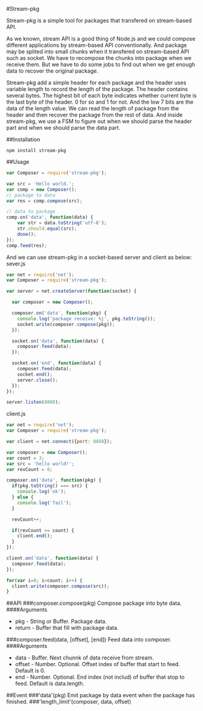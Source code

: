#Stream-pkg

Stream-pkg is a simple tool for packages that transfered on stream-based API. 

As we known, stream API is a good thing of Node.js and we could compose different applications by stream-based API conventionally. And package may be splited into small chunks when it transfered on stream-based API such as socket. We have to recompose the chunks into package when we receive them. But we have to do some jobs to find out when we get enough data to recover the original package. 

Stream-pkg add a simple header for each package and the header uses variable length to record the length of the package. The header contains several bytes. The highest bit of each byte indicates whether current byte is the last byte of the header. 0 for so and 1 for not. And the low 7 bits are the data of the length value. We can read the length of package from the header and then recover the package from the rest of data. And inside stream-pkg, we use a FSM to figure out when we should parse the header part and when we should parse the data part.

##Installation
```
npm install stream-pkg
```

##Usage
``` javascript
var Composer = require('stream-pkg');

var src = 'Hello world.';
var comp = new Composer();
// package to data
var res = comp.compose(src);

// data to package
comp.on('data', function(data) {
	var str = data.toString('utf-8');
	str.should.equal(src);
	done();
});
comp.feed(res);
``` 

And we can use stream-pkg in a socket-based server and client as below:
sever.js
``` javascript
var net = require('net');
var Composer = require('stream-pkg');

var server = net.createServer(function(socket) {

  var composer = new Composer();

  composer.on('data', function(pkg) {
    console.log('package receive: %j', pkg.toString());
    socket.write(composer.compose(pkg));
  });

  socket.on('data', function(data) {
    composer.feed(data);
  });

  socket.on('end', function(data) {
    composer.feed(data);
    socket.end();
    server.close();
  });
});

server.listen(8888);
```

client.js
``` javascript
var net = require('net');
var Composer = require('stream-pkg');

var client = net.connect({port: 8888});

var composer = new Composer();
var count = 3;
var src = 'hello world!';
var revCount = 0;

composer.on('data', function(pkg) {
  if(pkg.toString() === src) {
    console.log('ok');
  } else {
    console.log('fail');
  }

  revCount++;

  if(revCount >= count) {
    client.end();
  }
});

client.on('data', function(data) {
  composer.feed(data);
});

for(var i=0; i<count; i++) {
  client.write(composer.compose(src));
}
```

##API
###composer.compose(pkg)
Compose package into byte data. 
####Arguments
+ pkg - String or Buffer. Package data.
+ return - Buffer that fill with package data.

###composer.feed(data, [offset], [end])
Feed data into composer. 
####Arguments
+ data - Buffer. Next chunnk of data receive from stream. 
+ offset - Number. Optional. Offset index of buffer that start to feed. Default is 0.
+ end - Number. Optional. End index (not includ) of buffer that stop to feed. Default is data.length.

##Event
###'data'(pkg)
Emit package by data event when the package has finished.
###'length_limit'(composer, data, offset)
